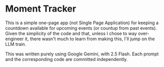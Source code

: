 # Moment Tracker

This is a simple one-page app (not Single Page Application) for keeping a countdown
available for upcoming events (or countup from past events). Given the simplicity
of the code and that, unless I chose to way over-engineer it, there wasn't much
to learn from making this, I'll jump on the LLM train.

This was written purely using Google Gemini, with 2.5 Flash. Each prompt and the
corresponding code are committed independently.
